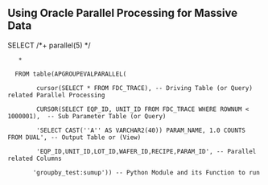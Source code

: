 ## Using Oracle Parallel Processing for Massive Data

SELECT /*+ parallel(5) */

       *
       
      FROM table(APGROUPEVALPARALLEL(
      
         	cursor(SELECT * FROM FDC_TRACE), -- Driving Table (or Query) related Parallel Processing
          
         	CURSOR(SELECT EQP_ID, UNIT_ID FROM FDC_TRACE WHERE ROWNUM < 1000001),  -- Sub Parameter Table (or Query)
          
            'SELECT CAST(''A'' AS VARCHAR2(40)) PARAM_NAME, 1.0 COUNTS FROM DUAL', -- Output Table or (View)
            
            'EQP_ID,UNIT_ID,LOT_ID,WAFER_ID,RECIPE,PARAM_ID', -- Parallel related Columns
            
           'groupby_test:sumup')) -- Python Module and its Function to run
